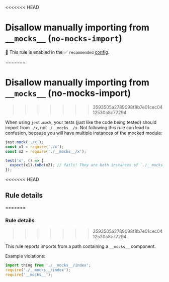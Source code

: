 <<<<<<< HEAD
# Disallow manually importing from `__mocks__` (`no-mocks-import`)

💼 This rule is enabled in the ✅ `recommended`
[config](https://github.com/jest-community/eslint-plugin-jest/blob/main/README.md#shareable-configurations).

<!-- end auto-generated rule header -->
=======
# Disallow manually importing from `__mocks__` (no-mocks-import)
>>>>>>> 3593505a2789098f8b7e01cec0412530a8c77294

When using `jest.mock`, your tests (just like the code being tested) should
import from `./x`, not `./__mocks__/x`. Not following this rule can lead to
confusion, because you will have multiple instances of the mocked module:

```js
jest.mock('./x');
const x1 = require('./x');
const x2 = require('./__mocks__/x');

test('x', () => {
  expect(x1).toBe(x2); // fails! They are both instances of `./__mocks__/x`, but not referentially equal
});
```

<<<<<<< HEAD
## Rule details
=======
### Rule details
>>>>>>> 3593505a2789098f8b7e01cec0412530a8c77294

This rule reports imports from a path containing a `__mocks__` component.

Example violations:

```js
import thing from './__mocks__/index';
require('./__mocks__/index');
require('__mocks__');
```
